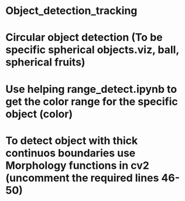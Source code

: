 # Object_detection_tracking

# Circular object detection (To be specific spherical objects.viz, ball, spherical fruits)
# Use helping range_detect.ipynb to get the color range for the specific object (color) 
# To detect object with thick continuos boundaries use Morphology functions in cv2 (uncomment the required lines 46-50)
